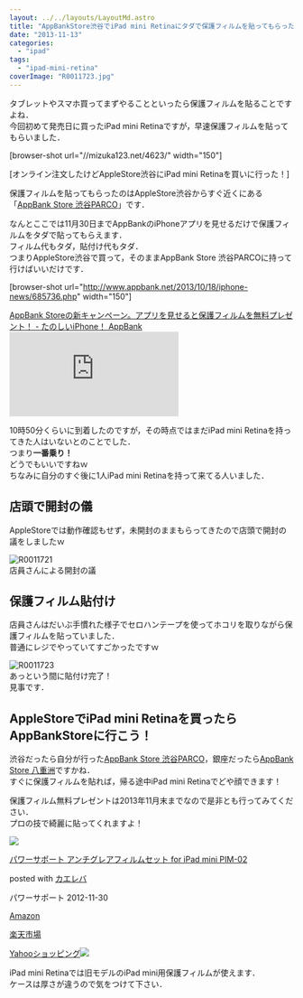 ```yaml
---
layout: ../../layouts/LayoutMd.astro
title: "AppBankStore渋谷でiPad mini Retinaにタダで保護フィルムを貼ってもらった！"
date: "2013-11-13"
categories: 
  - "ipad"
tags: 
  - "ipad-mini-retina"
coverImage: "R0011723.jpg"
---
```


タブレットやスマホ買ってまずやることといったら保護フィルムを貼ることですよね．  
今回初めて発売日に買ったiPad mini Retinaですが，早速保護フィルムを貼ってもらいました．

\[browser-shot url="//mizuka123.net/4623/" width="150"\]

[オンライン注文したけどAppleStore渋谷にiPad mini Retinaを買いに行った！]

保護フィルムを貼ってもらったのはAppleStore渋谷からすぐ近くにある「[AppBank Store 渋谷PARCO](http://www.appbankstore.jp/user_data/shop_shibuya.php)」です．

なんとここでは11月30日までAppBankのiPhoneアプリを見せるだけで保護フィルムをタダで貼ってもらえます．  
フィルム代もタダ，貼付け代もタダ．  
つまりAppleStore渋谷で買って，そのままAppBank Store 渋谷PARCOに持って行けばいいだけです．

\[browser-shot url="http://www.appbank.net/2013/10/18/iphone-news/685736.php" width="150"\]

[AppBank Storeの新キャンペーン。アプリを見せると保護フィルムを無料プレゼント！ - たのしいiPhone！ AppBank](http://www.appbank.net/2013/10/18/iphone-news/685736.php) [![](http://b.hatena.ne.jp/entry/image/http://www.appbank.net/2013/10/18/iphone-news/685736.php)](http://b.hatena.ne.jp/entry/http://www.appbank.net/2013/10/18/iphone-news/685736.php)

10時50分くらいに到着したのですが，その時点ではまだiPad mini Retinaを持ってきた人はいないとのことでした．  
つまり**一番乗り！**  
どうでもいいですねｗ  
ちなみに自分のすぐ後に1人iPad mini Retinaを持って来てる人いました．

## 店頭で開封の儀

AppleStoreでは動作確認もせず，未開封のままもらってきたので店頭で開封の議をしましたｗ

![R0011721](/archive/images/R0011721.jpg "R0011721")  
店員さんによる開封の議

## 保護フィルム貼付け

店員さんはだいぶ手慣れた様子でセロハンテープを使ってホコリを取りながら保護フィルムを貼っていました．  
普通にレジでやっていてすごかったですｗ

![R0011723](/archive/images/R0011723.jpg "R0011723")  
あっという間に貼付け完了！  
見事です．

## AppleStoreでiPad mini Retinaを買ったらAppBankStoreに行こう！

渋谷だったら自分が行った[AppBank Store 渋谷PARCO](http://www.appbankstore.jp/user_data/shop_shibuya.php)，銀座だったら[AppBank Store 八重洲](http://www.appbankstore.jp/user_data/shop_yaesu.php)ですかね．  
すぐに保護フィルムを貼れば，帰る途中iPad mini Retinaでどや顔できます！

保護フィルム無料プレゼントは2013年11月末までなので是非とも行ってみてください．  
プロの技で綺麗に貼ってくれますよ！

[![](/archive/images/31pvay4bX5L._SL160_.jpg)](https://www.amazon.co.jp/exec/obidos/ASIN/B00AARSPGE/mizuka123-22/ref=nosim/)

[パワーサポート アンチグレアフィルムセット for iPad mini PIM-02](https://www.amazon.co.jp/exec/obidos/ASIN/B00AARSPGE/mizuka123-22/ref=nosim/)

posted with [カエレバ](http://kaereba.com)

パワーサポート 2012-11-30

[Amazon](http://www.amazon.co.jp/gp/search?keywords=PIM-02&__mk_ja_JP=%83J%83%5E%83J%83i&tag=mizuka123-22 "アマゾン")

[楽天市場](http://hb.afl.rakuten.co.jp/hgc/032b53ee.4b34c5ee.0f4a541e.f440145e/?pc=http%3A%2F%2Fsearch.rakuten.co.jp%2Fsearch%2Fmall%2FPIM-02%2F-%2Ff.1-p.1-s.1-sf.0-st.A-v.2%3Fx%3D0%26scid%3Daf_ich_link_urltxt%26m%3Dhttp%3A%2F%2Fm.rakuten.co.jp%2F "楽天市場")

[Yahooショッピング![](//ad.jp.ap.valuecommerce.com/servlet/gifbanner?sid=3066752&pid=881990642)](//ck.jp.ap.valuecommerce.com/servlet/referral?sid=3066752&pid=881990642&vc_url=http%3A%2F%2Fshopping.search.yahoo.co.jp%2Fsearch%3FuIv%3Don%26ei%3DUTF-8%26tab_ex%3Dcommerce%26slider%3D0%26va%3DPIM-02 "Yahooショッピング")

iPad mini Retinaでは旧モデルのiPad mini用保護フィルムが使えます．  
ケースは厚さが違うので気をつけて下さい．
